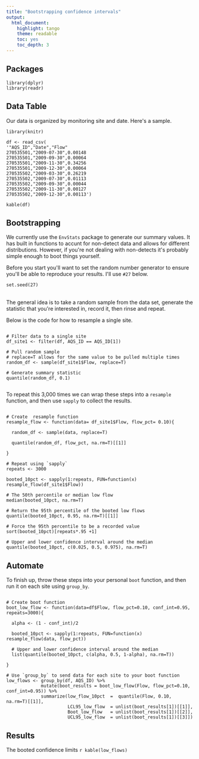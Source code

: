 ```yaml
---
title: "Bootstrapping confidence intervals"
output: 
  html_document: 
    highlight: tango
    theme: readable
    toc: yes
    toc_depth: 3
---
```

  
## Packages
```{r message=F}
library(dplyr)
library(readr)
```

## Data Table

Our data is organized by monitoring site and date. Here's a sample.

```{r kable, message=F, echo=F}
library(knitr)

df <- read_csv(
'"AQS_ID","Date","Flow"
270535501,"2009-07-30",0.00148
270535501,"2009-09-30",0.00064
270535501,"2009-11-30",0.34256
270535501,"2009-12-30",0.00064
270535502,"2009-03-30",0.26219
270535502,"2009-07-30",0.01113
270535502,"2009-09-30",0.00044
270535502,"2009-11-30",0.00127
270535502,"2009-12-30",0.00113')

kable(df)
```

## Bootstrapping

We currently use the `EnvStats` package to generate our summary values. It has built in functions to accunt for non-detect data and allows for different distributions. However, if you're not dealing with non-detects it's probably simple enough to boot things yourself.


Before you start you'll want to set the random number generator to ensure you'll be able to reproduce your results. I'll use `#27` below.
```{r message=F}
set.seed(27)
```

</br>  
The general idea is to take a random sample from the data set, generate the statistic that you're interested in, record it, then rinse and repeat. 

Below is the code for how to resample a single site.

```{r message=F}

# Filter data to a single site
df_site1 <- filter(df, AQS_ID == AQS_ID[1])

# Pull random sample
# replace=T allows for the same value to be pulled multiple times
random_df <- sample(df_site1$Flow, replace=T)
  
# Generate summary statistic
quantile(random_df, 0.1)
 
```


To repeat this 3,000 times we can wrap these steps into a `resample` function, and then use `sapply` to collect the results.
```{r message=F}

# Create  resample function
resample_flow <- function(data= df_site1$Flow, flow_pct= 0.10){
  
  random_df <- sample(data, replace=T)
  
  quantile(random_df, flow_pct, na.rm=T)[[1]]
  
}

# Repeat using `sapply`
repeats <- 3000

booted_10pct <- sapply(1:repeats, FUN=function(x) resample_flow(df_site1$Flow))

# The 50th percentile or median low flow
median(booted_10pct, na.rm=T)

# Return the 95th percentile of the booted low flows
quantile(booted_10pct, 0.95, na.rm=T)[[1]]

# Force the 95th percentile to be a recorded value
sort(booted_10pct)[repeats*.95 +1]

# Upper and lower confidence interval around the median
quantile(booted_10pct, c(0.025, 0.5, 0.975), na.rm=T)

```


## Automate

To finish up, throw these steps into your personal `boot` function, and then run it on each site using `group_by`.
```{r message=F}

# Create boot function
boot_low_flow <- function(data=df$Flow, flow_pct=0.10, conf_int=0.95, repeats=3000){

  alpha <- (1 - conf_int)/2
  
  booted_10pct <- sapply(1:repeats, FUN=function(x) resample_flow(data, flow_pct))

  # Upper and lower confidence interval around the median
  list(quantile(booted_10pct, c(alpha, 0.5, 1-alpha), na.rm=T))

}

# Use `group_by` to send data for each site to your boot function
low_flows <- group_by(df, AQS_ID) %>% 
             mutate(boot_results = boot_low_flow(Flow, flow_pct=0.10, conf_int=0.95)) %>%
             summarize(low_flow_10pct  =  quantile(Flow, 0.10, na.rm=T)[[1]],
                       LCL95_low_flow  = unlist(boot_results[1])[[1]], 
                       Boot_low_flow   = unlist(boot_results[1])[[2]], 
                       UCL95_low_flow  = unlist(boot_results[1])[[3]])  
```

## Results

The booted confidence limits
`r kable(low_flows)`
                 
